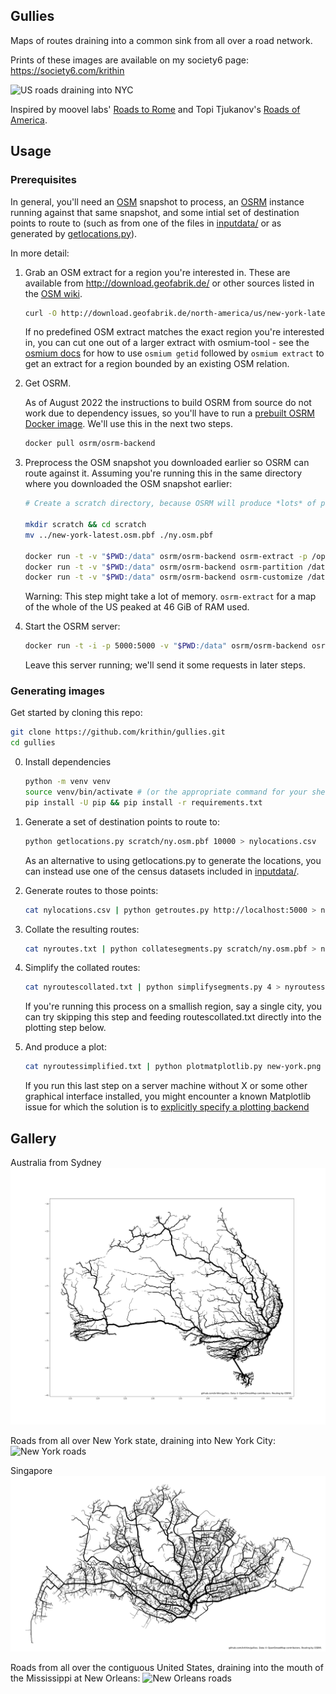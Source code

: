 ## Gullies
Maps of routes draining into a common sink from all over a road network.

Prints of these images are available on my society6 page: https://society6.com/krithin

![US roads draining into NYC](output/usa.png)

Inspired by moovel labs' [Roads to Rome](https://lab.moovel.com/projects/roads-to-rome) and Topi Tjukanov's [Roads of America](https://tjukanov.org/roadsofamerica/).

## Usage

### Prerequisites
In general, you'll need an [OSM](https://en.wikipedia.org/wiki/OpenStreetMap) snapshot to process, an [OSRM](http://project-osrm.org/) instance running against that same snapshot, and some intial set of destination points to route to (such as from one of the files in [inputdata/](inputdata/) or as generated by [getlocations.py](getlocations.py)).

In more detail:
1. Grab an OSM extract for a region you're interested in. These are available from http://download.geofabrik.de/ or other sources listed in the [OSM wiki](https://wiki.openstreetmap.org/wiki/Planet.osm#Planet.osm_mirrors).
    ```bash
    curl -O http://download.geofabrik.de/north-america/us/new-york-latest.osm.pbf
    ```
    If no predefined OSM extract matches the exact region you're interested in, you can cut one out of a larger extract with osmium-tool - see the [osmium docs](https://osmcode.org/osmium-tool/manual.html#creating-geographic-extracts) for how to use `osmium getid` followed by `osmium extract` to get an extract for a region bounded by an existing OSM relation.

2. Get OSRM.

    As of August 2022 the instructions to build OSRM from source do not work due to dependency issues, so you'll have to run a [prebuilt OSRM Docker image](https://github.com/Project-OSRM/osrm-backend/wiki/Docker-Recipes). We'll use this in the next two steps.
    ```bash
    docker pull osrm/osrm-backend
    ```

3. Preprocess the OSM snapshot you downloaded earlier so OSRM can route against it. Assuming you're running this in the same directory where you downloaded the OSM snapshot earlier:
    ```bash
    # Create a scratch directory, because OSRM will produce *lots* of processed files from the input you give it.

    mkdir scratch && cd scratch
    mv ../new-york-latest.osm.pbf ./ny.osm.pbf

    docker run -t -v "$PWD:/data" osrm/osrm-backend osrm-extract -p /opt/car.lua /data/ny.osm.pbf
    docker run -t -v "$PWD:/data" osrm/osrm-backend osrm-partition /data/ny.osrm
    docker run -t -v "$PWD:/data" osrm/osrm-backend osrm-customize /data/ny.osrm
    ```
    Warning: This step might take a lot of memory. `osrm-extract` for a map of the whole of the US peaked at 46 GiB of RAM used.

4. Start the OSRM server:
    ```bash
    docker run -t -i -p 5000:5000 -v "$PWD:/data" osrm/osrm-backend osrm-routed --algorithm mld /data/ny.osrm
    ```
    Leave this server running; we'll send it some requests in later steps.
### Generating images
Get started by cloning this repo:
```bash
git clone https://github.com/krithin/gullies.git
cd gullies
```
0. Install dependencies
    ```bash
    python -m venv venv
    source venv/bin/activate # (or the appropriate command for your shell)
    pip install -U pip && pip install -r requirements.txt
    ```

1. Generate a set of destination points to route to:
    ```bash
    python getlocations.py scratch/ny.osm.pbf 10000 > nylocations.csv
    ```
    As an alternative to using getlocations.py to generate the locations, you can instead use one of the census datasets included in [inputdata/](inputdata/).

2. Generate routes to those points:
    ```bash
    cat nylocations.csv | python getroutes.py http://localhost:5000 > nyroutes.txt
    ```

3. Collate the resulting routes:
    ```bash
    cat nyroutes.txt | python collatesegments.py scratch/ny.osm.pbf > nyroutescollated.txt
    ```

4. Simplify the collated routes:
    ```bash
    cat nyroutescollated.txt | python simplifysegments.py 4 > nyroutessimplified.txt
    ```
    If you're running this process on a smallish region, say a single city, you can try skipping this step and feeding routescollated.txt directly into the plotting step below.

5. And produce a plot:
    ```bash
    cat nyroutessimplified.txt | python plotmatplotlib.py new-york.png
    ```
    If you run this last step on a server machine without X or some other graphical interface installed, you might encounter a known Matplotlib issue for which the solution is to [explicitly specify a plotting backend](https://stackoverflow.com/questions/4931376/generating-matplotlib-graphs-without-a-running-x-server#4935945)

## Gallery
Australia from Sydney
![Australia roads](output/australia.png)

Roads from all over New York state, draining into New York City:
![New York roads](output/newyork.png)

Singapore
![Singapore](output/singapore.svg)

Roads from all over the contiguous United States, draining into the mouth of the Mississippi at New Orleans:
![New Orleans roads](output/neworleans.png)

